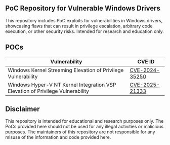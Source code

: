 ## PoC Repository for Vulnerable Windows Drivers

This repository includes PoC exploits for vulnerabilities in Windows drivers, showcasing flaws that can result in privilege escalation, arbitrary code execution, or other security risks. Intended for research and education only.


## POCs

| Vulnerability | CVE ID |
| ------------- | ------ |
| Windows Kernel Streaming Elevation of Privilege Vulnerability| [CVE-2024-35250](https://msrc.microsoft.com/update-guide/vulnerability/CVE-2024-35250) |
| Windows Hyper-V NT Kernel Integration VSP Elevation of Privilege Vulnerability| [CVE-2025-21333](https://msrc.microsoft.com/update-guide/vulnerability/CVE-2025-21333) |

## Disclaimer

This repository is intended for educational and research purposes only. The PoCs provided here should not be used for any illegal activities or malicious purposes. The maintainers of this repository are not responsible for any misuse of the information and code provided here.
